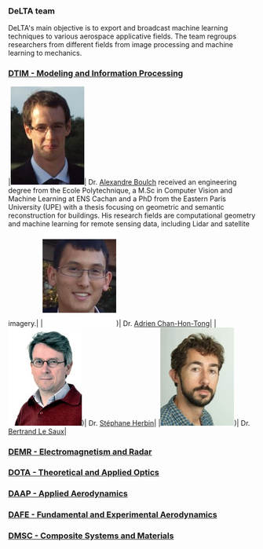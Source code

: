### DeLTA team

DeLTA's main objective is to export and broadcast machine learning techniques to various aerospace applicative fields.
The team regroups researchers from different fields from image processing and machine learning to mechanics.

### [DTIM - Modeling and Information Processing](http://www.onera.fr/en/dtim)

|<img src="team/A_Boulch.jpg" height="200" width="150"/>| Dr. [Alexandre Boulch](https://sites.google.com/view/boulch) received an engineering degree from the Ecole Polytechnique, a M.Sc in Computer Vision and Machine Learning at ENS Cachan and a PhD from the Eastern Paris University (UPE) with a thesis focusing on geometric and semantic reconstruction for buildings. His research fields are computational geometry and machine learning for remote sensing data, including Lidar and satellite imagery.|
|<img src="team/A_ChanHonTong.jpg" height="200" width="150"/>)| Dr. [Adrien Chan-Hon-Tong](https://www.researchgate.net/profile/Adrien_Chan-Hon-Tong)|
|<img src="team/S_Herbin.png" height="200" width="150"/>)| Dr. [Stéphane Herbin](http://www.onera.fr/fr/staff/stephane-herbin)|
|<img src="team/B_LeSaux.jpg" height="200" width="150"/>)| Dr. [Bertrand Le Saux](http://www.onera.fr/en/staff/bertrand-le-saux)|

### [DEMR - Electromagnetism and Radar](http://www.onera.fr/en/demr)

### [DOTA - Theoretical and Applied Optics](http://www.onera.fr/en/dota)

### [DAAP - Applied Aerodynamics](http://www.onera.fr/en/daap)

### [DAFE - Fundamental and Experimental Aerodynamics](http://www.onera.fr/en/dafe)

### [DMSC - Composite Systems and Materials](http://www.onera.fr/en/dmsc)
